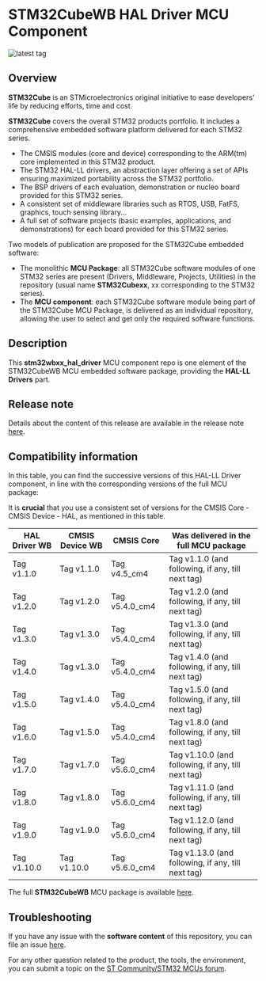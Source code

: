 # STM32CubeWB HAL Driver MCU Component

![latest tag](https://img.shields.io/github/v/tag/STMicroelectronics/stm32wbxx_hal_driver.svg?color=brightgreen)

## Overview

**STM32Cube** is an STMicroelectronics original initiative to ease developers' life by reducing efforts, time and cost.

**STM32Cube** covers the overall STM32 products portfolio. It includes a comprehensive embedded software platform delivered for each STM32 series.
   * The CMSIS modules (core and device) corresponding to the ARM(tm) core implemented in this STM32 product.
   * The STM32 HAL-LL drivers, an abstraction layer offering a set of APIs ensuring maximized portability across the STM32 portfolio.
   * The BSP drivers of each evaluation, demonstration or nucleo board provided for this STM32 series.
   * A consistent set of middleware libraries such as RTOS, USB, FatFS, graphics, touch sensing library...
   * A full set of software projects (basic examples, applications, and demonstrations) for each board provided for this STM32 series.

Two models of publication are proposed for the STM32Cube embedded software:
   * The monolithic **MCU Package**: all STM32Cube software modules of one STM32 series are present (Drivers, Middleware, Projects, Utilities) in the repository (usual name **STM32Cubexx**, xx corresponding to the STM32 series).
   * The **MCU component**: each STM32Cube software module being part of the STM32Cube MCU Package, is delivered as an individual repository, allowing the user to select and get only the required software functions.

## Description

This **stm32wbxx_hal_driver** MCU component repo is one element of the STM32CubeWB MCU embedded software package, providing the **HAL-LL Drivers** part.


## Release note

Details about the content of this release are available in the release note [here](https://htmlpreview.github.io/?https://github.com/STMicroelectronics/stm32wbxx_hal_driver/blob/master/Release_Notes.html).


## Compatibility information

In this table, you can find the successive versions of this HAL-LL Driver component, in line with the corresponding versions of the full MCU package:

It is **crucial** that you use a consistent set of versions for the CMSIS Core - CMSIS Device - HAL, as mentioned in this table.

HAL Driver WB | CMSIS Device WB | CMSIS Core     | Was delivered in the full MCU package
------------- | --------------- | ----------     | -------------------------------------
Tag v1.1.0    | Tag v1.1.0      | Tag v4.5_cm4   | Tag v1.1.0 (and following, if any, till next tag)
Tag v1.2.0    | Tag v1.2.0      | Tag v5.4.0_cm4 | Tag v1.2.0 (and following, if any, till next tag)
Tag v1.3.0    | Tag v1.3.0      | Tag v5.4.0_cm4 | Tag v1.3.0 (and following, if any, till next tag)
Tag v1.4.0    | Tag v1.3.0      | Tag v5.4.0_cm4 | Tag v1.4.0 (and following, if any, till next tag)
Tag v1.5.0    | Tag v1.4.0      | Tag v5.4.0_cm4 | Tag v1.5.0 (and following, if any, till next tag)
Tag v1.6.0    | Tag v1.5.0      | Tag v5.4.0_cm4 | Tag v1.8.0 (and following, if any, till next tag)
Tag v1.7.0    | Tag v1.7.0      | Tag v5.6.0_cm4 | Tag v1.10.0 (and following, if any, till next tag)
Tag v1.8.0    | Tag v1.8.0      | Tag v5.6.0_cm4 | Tag v1.11.0 (and following, if any, till next tag)
Tag v1.9.0    | Tag v1.9.0      | Tag v5.6.0_cm4 | Tag v1.12.0 (and following, if any, till next tag)
Tag v1.10.0   | Tag v1.10.0     | Tag v5.6.0_cm4 | Tag v1.13.0 (and following, if any, till next tag)


The full **STM32CubeWB** MCU package is available [here](https://github.com/STMicroelectronics/STM32CubeWB).

## Troubleshooting

If you have any issue with the **software content** of this repository, you can file an issue [here](https://github.com/STMicroelectronics/stm32wbxx_hal_driver/issues/new/choose).

For any other question related to the product, the tools, the environment, you can submit a topic on the [ST Community/STM32 MCUs forum](https://community.st.com/s/group/0F90X000000AXsASAW/stm32-mcus).
